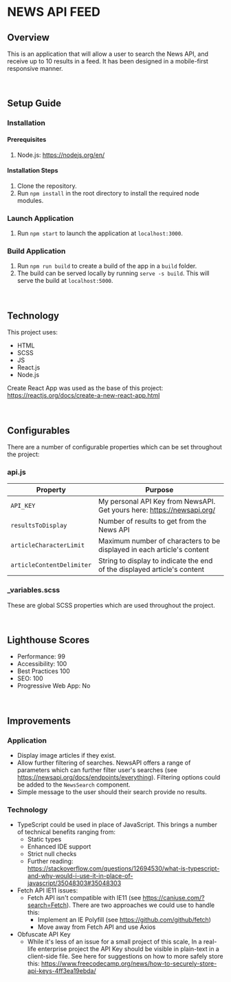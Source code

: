 # NEWS API FEED

## Overview
This is an application that will allow a user to search the News API, and receive up to 10 results in a feed. It has been designed in a mobile-first responsive manner.

&nbsp;
## Setup Guide
### Installation
#### Prerequisites
1. Node.js: https://nodejs.org/en/

#### Installation Steps
1. Clone the repository.
3. Run `npm install` in the root directory to install the required node modules.

### Launch Application
1. Run `npm start` to launch the application at `localhost:3000`.

### Build Application
1. Run `npm run build` to create a build of the app in a `build` folder.
2. The build can be served locally by running `serve -s build`. This will serve the build at `localhost:5000`.

&nbsp;
## Technology
This project uses:
- HTML
- SCSS
- JS
- React.js
- Node.js

Create React App was used as the base of this project:
https://reactjs.org/docs/create-a-new-react-app.html

&nbsp;
## Configurables
There are a number of configurable properties which can be set throughout the project:

### api.js
Property | Purpose
---------|---------
`API_KEY` | My personal API Key from NewsAPI. Get yours here: https://newsapi.org/
`resultsToDisplay` | Number of results to get from the News API
`articleCharacterLimit` | Maximum number of characters to be displayed in each article's content
`articleContentDelimiter` | String to display to indicate the end of the displayed article's content

### _variables.scss
These are global SCSS properties which are used throughout the project.


&nbsp;
## Lighthouse Scores
- Performance: 99
- Accessibility: 100
- Best Practices 100
- SEO: 100
- Progressive Web App: No


&nbsp;
## Improvements
### Application
- Display image articles if they exist.
- Allow further filtering of searches. NewsAPI offers a range of parameters which can further filter user's searches (see https://newsapi.org/docs/endpoints/everything). Filtering options could be added to the `NewsSearch` component.
- Simple message to the user should their search provide no results.

### Technology
- TypeScript could be used in place of JavaScript. This brings a number of technical benefits ranging from:
    - Static types
    - Enhanced IDE support
    - Strict null checks
    - Further reading: https://stackoverflow.com/questions/12694530/what-is-typescript-and-why-would-i-use-it-in-place-of-javascript/35048303#35048303
- Fetch API IE11 issues:
    - Fetch API isn't compatible with IE11 (see https://caniuse.com/?search=Fetch). There are two approaches we could use to handle this:
        - Implement an IE Polyfill (see https://github.com/github/fetch)
        - Move away from Fetch API and use Axios
- Obfuscate API Key
    - While it's less of an issue for a small project of this scale, In a real-life enterprise project the API Key should be visible in plain-text in a client-side file. See here for suggestions on how to more safely store this: https://www.freecodecamp.org/news/how-to-securely-store-api-keys-4ff3ea19ebda/